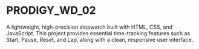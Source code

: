 # PRODIGY_WD_02
A lightweight, high-precision stopwatch built with HTML, CSS, and JavaScript. This project provides essential time-tracking features such as Start, Pause, Reset, and Lap, along with a clean, responsive user interface.
